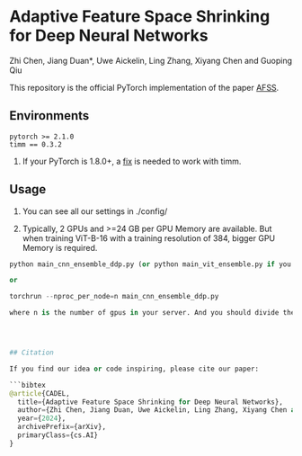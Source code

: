 # Adaptive Feature Space Shrinking for Deep Neural Networks
Zhi Chen, Jiang Duan*, Uwe Aickelin, Ling Zhang, Xiyang Chen and Guoping Qiu

This repository is the official PyTorch implementation of the paper [AFSS](https://arxiv.org/abs/).

## Environments

```shell
pytorch >= 2.1.0
timm == 0.3.2
```

1. If your PyTorch is 1.8.0+, a [fix](https://github.com/huggingface/pytorch-image-models/issues/420) is needed to work with timm.


## Usage

1. You can see all our settings in ./config/

2. Typically, 2 GPUs and >=24 GB per GPU Memory are available. But when training ViT-B-16 with a training resolution of 384, bigger GPU Memory is required.

```python
python main_cnn_ensemble_ddp.py (or python main_vit_ensemble.py if you want to train ViT)

or

torchrun --nproc_per_node=n main_cnn_ensemble_ddp.py

where n is the number of gpus in your server. And you should divide the defaulting batch_size in our configs with n.




## Citation

If you find our idea or code inspiring, please cite our paper:

```bibtex
@article{CADEL,
  title={Adaptive Feature Space Shrinking for Deep Neural Networks},
  author={Zhi Chen, Jiang Duan, Uwe Aickelin, Ling Zhang, Xiyang Chen and Guoping Qiu},
  year={2024},
  archivePrefix={arXiv},
  primaryClass={cs.AI}
}
```
